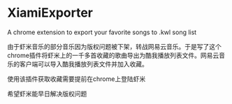 # XiamiExporter
A chrome extension to export your favorite songs to .kwl song list

由于虾米音乐的部分音乐因为版权问题被下架，转战网易云音乐。于是写了这个chrome插件将虾米上的一千多首收藏的歌曲导出为酷我播放列表文件。网易云音乐的客户端可以导入酷我播放列表文件并加入收藏。


使用该插件获取收藏需要提前在chrome上登陆虾米


希望虾米能早日解决版权问题
